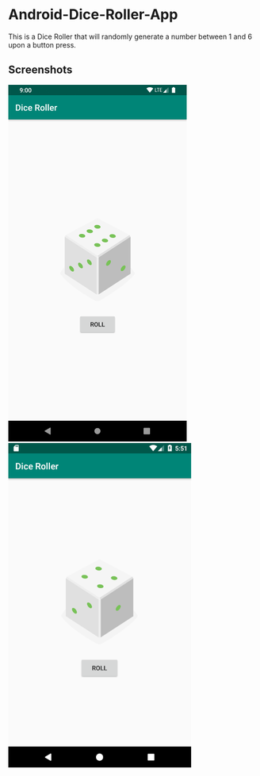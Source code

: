 # Android-Dice-Roller-App

This is a Dice Roller that will randomly generate a number between 1 and 6 upon a button press. 

## Screenshots

![Before Roll](https://github.com/Janahan10/Android-Dice-Roller-App/blob/master/Screenshots/Initial%20Screenshot.png)
![After Roll](https://github.com/Janahan10/Android-Dice-Roller-App/blob/master/Screenshots/Screenshot%20After%20Roll.PNG)
